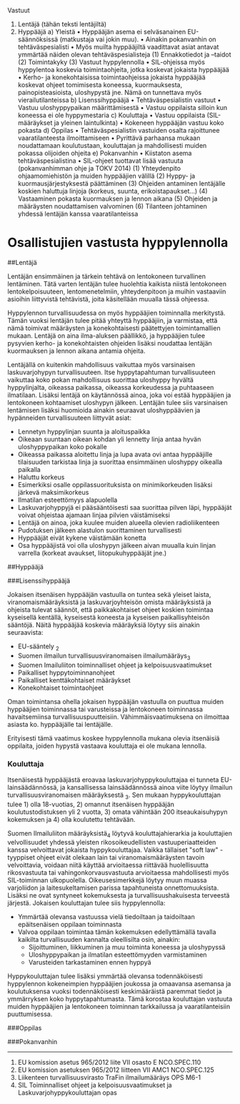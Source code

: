 Vastuut
1)	Lentäjä (tähän teksti lentäjiltä)
2)	Hyppääjä
a)	Yleistä
•	Hyppääjän asema ei selväsanainen EU-säännöksissä (matkustaja vai jokin muu).
•	Ainakin pokanvanhin on tehtäväspesialisti 
•	Myös muilta hyppääjiltä vaadittavat asiat antavat ymmärtää näiden olevan tehtäväspesialisteja
(1)	Ennakkotiedot ja –taidot
(2)	Toimintakyky
(3)	Vastuut hyppylennolla
•	SIL-ohjeissa myös hyppylentoa koskevia toimintaohjeita, jotka koskevat jokaista hyppääjää 
•	Kerho- ja konekohtaisissa toimintaohjeissa jokaista hyppääjää koskevat ohjeet tomimisesta koneessa, kuormauksesta, painopisteasioista, uloshypystä  jne. Nämä on tunnettava myös vierailutilanteissa
b)	Lisenssihyppääjä
•	Tehtäväspesialistin vastuut
•	Vastuu uloshyppypaikan määrittämisestä
•	Vastuu oppilaista silloin kun koneessa ei ole hyppymestaria
c)	Kouluttaja
•	Vastuu oppilaista (SIL-määräykset ja yleinen laintulkinta)
•	Kokeneen hyppääjän vastuu koko pokasta
d)	Oppilas
•	Tehtäväspesialistin vastuiden osalta rajoittunee vaaratilanteesta ilmoittamiseen
•	Pyrittävä parhaansa mukaan noudattamaan koulutustaan, kouluttajan ja mahdollisesti muiden pokassa olijoiden ohjeita
e)	Pokanvanhin
•	Kiistaton asema tehtäväspesialistina
•	SIL-ohjeet tuottavat lisää vastuuta (pokanvanhimman ohje ja TOKV 2014)
(1)	Yhteydenpito ohjaamomiehistön ja muiden hyppääjien välillä
(2)	Hyppy- ja kuormausjärjestyksestä päättäminen
(3)	Ohjeiden antaminen lentäjälle koskien haluttuja linjoja (korkeus, suunta, erikoistapaukset…)
(4)	Vastaaminen pokasta kuormauksen ja lennon aikana
(5)	Ohjeiden ja määräysten noudattamisen valvominen
(6)	Tilanteen johtaminen yhdessä lentäjän kanssa vaaratilanteissa



# Osallistujien vastusta hyppylennolla

##Lentäjä

Lentäjän ensimmäinen ja tärkein tehtävä on lentokoneen turvallinen lentäminen. Tätä varten lentäjän tulee huolehtia kaikista niistä lentokoneen lentokelpoisuuteen, lentomenetelmiin, yhteydenpitoon ja muihin vastaaviin asioihin liittyvistä tehtävistä, joita käsitellään muualla tässä ohjeessa.

Hyppylennon turvallisuudessa on myös hyppääjien toiminnalla merkitystä. Tämän vuoksi lentäjän tulee pitää yhteyttä hyppääjiin, ja varmistaa, että nämä toimivat määräysten ja konekohtaisesti päätettyjen toimintamallien mukaan. Lentäjä on aina ilma-aluksen päällikkö, ja hyppääjien tulee pysyvien kerho- ja konekohtaisten ohjeiden lisäksi noudattaa lentäjän kuormauksen ja lennon aikana antamia ohjeita.

Lentäjällä on kuitenkin mahdollisuus vaikuttaa myös varsinaisen laskuvarjohypyn turvallisuuteen. Itse hyppytapahtuman turvallisuuteen vaikuttaa koko pokan mahdollisuus suorittaa uloshyppy hyvältä hyppylinjalta, oikeassa paikassa, oikeassa korkeudessa ja puhtaaseen ilmatilaan. Lisäksi lentäjä on käytännössä ainoa, joka voi estää hyppääjien ja lentokoneen kohtaamiset uloshypyn jälkeen. Lentäjän tulee siis varsinaisen lentämisen lisäksi huomioida ainakin seuraavat uloshyppäävien ja hypänneiden turvallisuuteen liittyvät asiat:
- Lennetyn hyppylinjan suunta ja aloituspaikka
 - Oikeaan suuntaan oikean kohdan yli lennetty linja antaa hyvän uloshyppypaikan koko pokalle
 - Oikeassa paikassa aloitettu linja ja lupa avata ovi antaa hyppääjille tilaisuuden tarkistaa linja ja suorittaa ensimmäinen uloshyppy oikealla paikalla
- Haluttu korkeus
 - Esimerkiksi osalle oppilassuorituksista on minimikorkeuden lisäksi järkevä maksimikorkeus
- Ilmatilan esteettömyys alapuolella
 - Laskuvarjohyppyjä ei pääsääntöisesti saa suorittaa pilven läpi, hyppääjät voivat ohjeistaa ajamaan linjaa pilvien väistämiseksi
 - Lentäjä on ainoa, joka kuulee muiden alueella olevien radioliikenteen
- Pudotuksen jälkeen alastulon suorittaminen turvallisesti
 - Hyppääjät eivät kykene väistämään konetta
 - Osa hyppääjistä voi olla uloshypyn jälkeen aivan muualla kuin linjan varrella (korkeat avaukset, liitopukuhyppääjät jne.)

##Hyppääjä



###Lisenssihyppääjä

Jokaisen itsenäisen hyppääjän vastuulla on tuntea sekä yleiset laista, viranomaismääräyksistä ja laskuvarjoyhteisön omista määräyksistä ja ohjeista tulevat säännöt, että paikkakohtaiset ohjeet koskien toimintaa kyseisellä kentällä, kyseisestä koneesta ja kyseisen paikallisyhteisön sääntöjä. Näitä hyppääjää koskevia määräyksiä löytyy siis ainakin seuraavista:

- EU-sääntely <sub>2</sub>
- Suomen ilmailun turvallisuusviranomaisen ilmailumääräys<sub>3</sub>
- Suomen Imailuliiton toiminnalliset ohjeet ja kelpoisuusvaatimukset
- Paikalliset hyppytoiminnanohjeet
- Paikalliset kenttäkohtaiset määräykset
- Konekohtaiset toimintaohjeet

 
Oman toimintansa ohella jokaisen hyppääjän vastuulla on puuttua muiden hyppääjien toiminnassa tai varusteissa ja lentokoneen toiminnassa havaitsemiinsa turvallisuuspuutteisiin. Vähimmäisvaatimuksena on ilmoittaa asiasta ko. hyppääjälle tai lentäjälle.

Erityisesti tämä vaatimus koskee hyppylennolla mukana olevia itsenäisiä oppilaita, joiden hypystä vastaava kouluttaja ei ole mukana lennolla.



### Kouluttaja

Itsenäisestä hyppääjästä eroavaa laskuvarjohyppykouluttajaa ei tunneta EU-lainsäädännössä, ja kansallisessa lainsäädännössä ainoa viite löytyy ilmailun turvallisuusviranomaisen määräyksestä <sub>3</sub>. Sen mukaan hyppykouluttajan tulee 1) olla 18-vuotias, 2) omannut itsenäisen hyppääjän koulutustodistuksen yli 2 vuotta, 3) omata vähintään 200 itseaukaisuhypyn kokemuksen ja 4) olla koulutettu tehtävään.

Suomen Ilmailuliiton määräyksistä<sub>4</sub> löytyvä kouluttajahierarkia ja kouluttajien velvollisuudet yhdessä yleisten rikosoikeudellisten vastuuperiaatteiden kanssa velvoittavat jokaista hyppykouluttajaa. Vaikka tällaiset "soft law" -tyyppiset ohjeet eivät olekaan lain tai viranomaismääräysten tavoin velvoittavia, voidaan niitä käyttää arvioitaessa riittävää huolellisuutta rikosvastuuta tai vahingonkorvausvastuuta arvioitaessa mahdollisesti myös SIL-toiminnan ulkopuolella. Oikeusesimerkkejä löytyy muun muassa varjoliidon ja laitesukeltamisen parissa tapahtuneista onnettomuuksista.  Lisäksi ne ovat syntyneet kokemuksesta ja turvallisuushakuisesta  terveestä järjestä. Jokaisen kouluttajan tulee siis hyppylennolla:

- Ymmärtää olevansa vastuussa vielä tiedoiltaan ja taidoiltaan epäitsenäisen oppilaan toiminnasta
- Valvoa oppilaan toimintaa tämän kokemuksen edellyttämällä tavalla kaikilta turvallisuuden kannalta oleellisilta osin, ainakin:
  - Sijoittuminen, liikkuminen ja muu toiminta koneessa ja uloshypyssä
  - Uloshyppypaikan ja ilmatilan esteettömyyden varmistaminen
  - Varusteiden tarkastaminen ennen hyppyä
 
  
Hyppykouluttajan tulee lisäksi ymmärtää olevansa todennäköisesti hyppylennon kokeneimpien hyppääjien joukossa ja omaavansa asemansa ja koulutuksensa vuoksi todennäköisesti keskimääräistä paremmat tiedot ja ymmärryksen koko hyppytapahtumasta. Tämä korostaa kouluttajan vastuuta muiden hyppääjien ja lentokoneen toiminnan tarkkailussa ja vaaratilanteisiin puuttumisessa.


###Oppilas

###Pokanvanhin







--------------------------------------------------------------------------------------------------

1) EU komission asetus 965/2012 liite VII osasto E NCO.SPEC.110  
2) EU komission asetuksen 965/2012 liitteen VII AMC1 NCO.SPEC.125  
3) Liikenteen turvallisuusvirasto TraFin ilmailumääräys OPS M6-1  
4) SIL Toiminnalliset ohjeet ja kelpoisuusvaatimukset ja Laskuvarjohyppykouluttajan opas